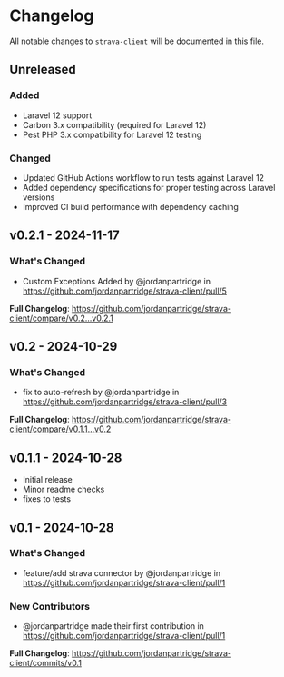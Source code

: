 # Changelog

All notable changes to `strava-client` will be documented in this file.

## Unreleased

### Added
- Laravel 12 support
- Carbon 3.x compatibility (required for Laravel 12)
- Pest PHP 3.x compatibility for Laravel 12 testing

### Changed
- Updated GitHub Actions workflow to run tests against Laravel 12
- Added dependency specifications for proper testing across Laravel versions
- Improved CI build performance with dependency caching

## v0.2.1 - 2024-11-17

### What's Changed

* Custom Exceptions Added by @jordanpartridge in https://github.com/jordanpartridge/strava-client/pull/5

**Full Changelog**: https://github.com/jordanpartridge/strava-client/compare/v0.2...v0.2.1

## v0.2 - 2024-10-29

### What's Changed

* fix to auto-refresh by @jordanpartridge in https://github.com/jordanpartridge/strava-client/pull/3

**Full Changelog**: https://github.com/jordanpartridge/strava-client/compare/v0.1.1...v0.2

## v0.1.1 - 2024-10-28

- Initial release
- Minor readme checks
- fixes to tests

## v0.1 - 2024-10-28

### What's Changed

* feature/add strava connector by @jordanpartridge in https://github.com/jordanpartridge/strava-client/pull/1

### New Contributors

* @jordanpartridge made their first contribution in https://github.com/jordanpartridge/strava-client/pull/1

**Full Changelog**: https://github.com/jordanpartridge/strava-client/commits/v0.1
